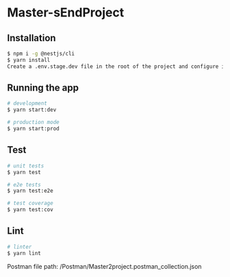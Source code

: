 # Master-sEndProject
## Installation

```bash
$ npm i -g @nestjs/cli
$ yarn install
Create a .env.stage.dev file in the root of the project and configure it
```

## Running the app

```bash
# development
$ yarn start:dev

# production mode
$ yarn start:prod
```

## Test

```bash
# unit tests
$ yarn test

# e2e tests
$ yarn test:e2e

# test coverage
$ yarn test:cov
```

## Lint
```bash
# linter
$ yarn lint
```

Postman file path: /Postman/Master2project.postman_collection.json
